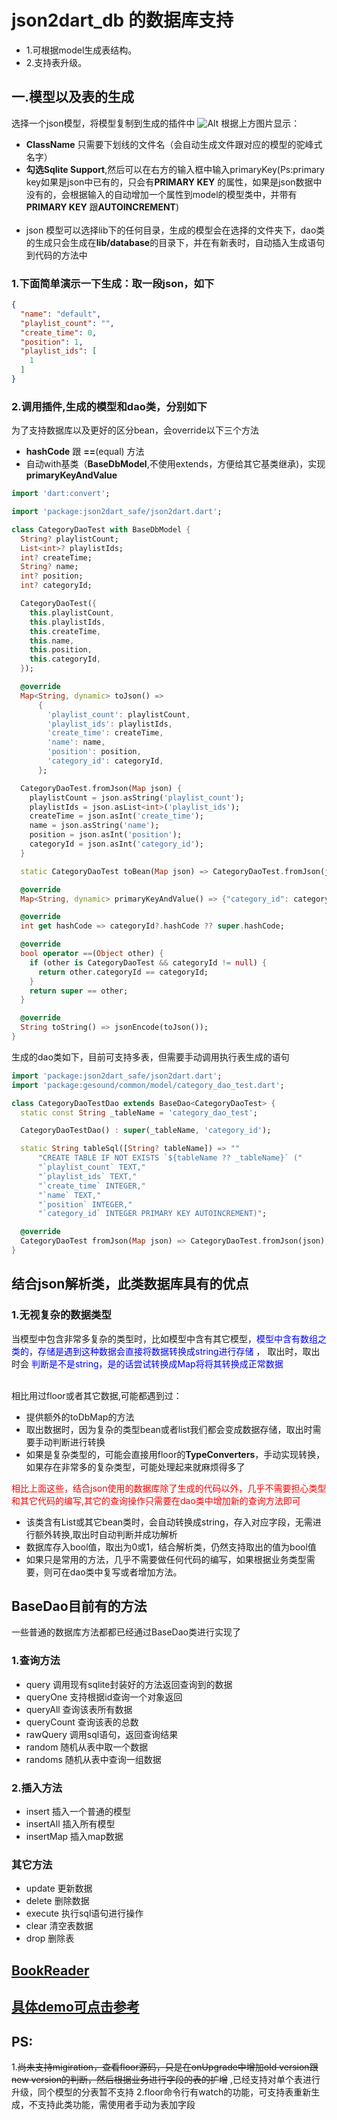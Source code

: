 # json2dart_db 的数据库支持
- 1.可根据model生成表结构。
- 2.支持表升级。

## 一.模型以及表的生成

选择一个json模型，将模型复制到生成的插件中
![Alt](http://tva1.sinaimg.cn/large/e6c76645gy1h3fls4pxqlj20mj0kd3zj.jpg)
根据上方图片显示：

- **ClassName** 只需要下划线的文件名（会自动生成文件跟对应的模型的驼峰式名字）
- **勾选Sqlite Support**,然后可以在右方的输入框中输入primaryKey(Ps:primary key如果是json中已有的，只会有**PRIMARY KEY**
  的属性，如果是json数据中没有的，会根据输入的自动增加一个属性到model的模型类中，并带有**PRIMARY KEY** 跟**AUTOINCREMENT**)</br></br>
- json 模型可以选择lib下的任何目录，生成的模型会在选择的文件夹下，dao类的生成只会生成在**lib/database**的目录下，并在有新表时，自动插入生成语句到代码的方法中

### 1.下面简单演示一下生成：取一段json，如下

```json
{
  "name": "default",
  "playlist_count": "",
  "create_time": 0,
  "position": 1,
  "playlist_ids": [
    1
  ]
}
```

### 2.调用插件,生成的模型和dao类，分别如下

为了支持数据库以及更好的区分bean，会override以下三个方法

- **hashCode** 跟 **==**(equal) 方法
- 自动with基类（**BaseDbModel**,不使用extends，方便给其它基类继承)，实现**primaryKeyAndValue**

```dart
import 'dart:convert';

import 'package:json2dart_safe/json2dart.dart';

class CategoryDaoTest with BaseDbModel {
  String? playlistCount;
  List<int>? playlistIds;
  int? createTime;
  String? name;
  int? position;
  int? categoryId;

  CategoryDaoTest({
    this.playlistCount,
    this.playlistIds,
    this.createTime,
    this.name,
    this.position,
    this.categoryId,
  });

  @override
  Map<String, dynamic> toJson() =>
      {
        'playlist_count': playlistCount,
        'playlist_ids': playlistIds,
        'create_time': createTime,
        'name': name,
        'position': position,
        'category_id': categoryId,
      };

  CategoryDaoTest.fromJson(Map json) {
    playlistCount = json.asString('playlist_count');
    playlistIds = json.asList<int>('playlist_ids');
    createTime = json.asInt('create_time');
    name = json.asString('name');
    position = json.asInt('position');
    categoryId = json.asInt('category_id');
  }

  static CategoryDaoTest toBean(Map json) => CategoryDaoTest.fromJson(json);

  @override
  Map<String, dynamic> primaryKeyAndValue() => {"category_id": categoryId};

  @override
  int get hashCode => categoryId?.hashCode ?? super.hashCode;

  @override
  bool operator ==(Object other) {
    if (other is CategoryDaoTest && categoryId != null) {
      return other.categoryId == categoryId;
    }
    return super == other;
  }

  @override
  String toString() => jsonEncode(toJson());
}

```

生成的dao类如下，目前可支持多表，但需要手动调用执行表生成的语句

```dart
import 'package:json2dart_safe/json2dart.dart';
import 'package:gesound/common/model/category_dao_test.dart';

class CategoryDaoTestDao extends BaseDao<CategoryDaoTest> {
  static const String _tableName = 'category_dao_test';

  CategoryDaoTestDao() : super(_tableName, 'category_id');

  static String tableSql([String? tableName]) => ""
      "CREATE TABLE IF NOT EXISTS `${tableName ?? _tableName}` ("
      "`playlist_count` TEXT,"
      "`playlist_ids` TEXT,"
      "`create_time` INTEGER,"
      "`name` TEXT,"
      "`position` INTEGER,"
      "`category_id` INTEGER PRIMARY KEY AUTOINCREMENT)";

  @override
  CategoryDaoTest fromJson(Map json) => CategoryDaoTest.fromJson(json);
}
```

## 结合json解析类，此类数据库具有的优点

### 1.无视复杂的数据类型

当模型中包含非常多复杂的类型时，比如模型中含有其它模型，<font color=blue>模型中含有数组之类的，存储是遇到这种数据会直接将数据转换成string进行存储</font>
， 取出时，取出时会 <font color=blue>判断是不是string，是的话尝试转换成Map将将其转换成正常数据</font>
</br></br>

相比用过floor或者其它数据,可能都遇到过：

- 提供额外的toDbMap的方法
- 取出数据时，因为复杂的类型bean或者list我们都会变成数据存储，取出时需要手动判断进行转换
- 如果是复杂类型的，可能会直接用floor的**TypeConverters**，手动实现转换，如果存在非常多的复杂类型，可能处理起来就麻烦得多了

<font color=red>相比上面这些，结合json使用的数据库除了生成的代码以外，几乎不需要担心类型和其它代码的编写,其它的查询操作只需要在dao类中增加新的查询方法即可
</font>

- 该类含有List或其它bean类时，会自动转换成string，存入对应字段，无需进行额外转换,取出时自动判断并成功解析
- 数据库存入bool值，取出为0或1，结合解析类，仍然支持取出的值为bool值
- 如果只是常用的方法，几乎不需要做任何代码的编写，如果根据业务类型需要，则可在dao类中复写或者增加方法。

## BaseDao目前有的方法

一些普通的数据库方法都都已经通过BaseDao类进行实现了

### 1.查询方法

- query 调用现有sqlite封装好的方法返回查询到的数据
- queryOne 支持根据id查询一个对象返回
- queryAll 查询该表所有数据
- queryCount 查询该表的总数
- rawQuery 调用sql语句，返回查询结果
- random 随机从表中取一个数据
- randoms 随机从表中查询一组数据

### 2.插入方法

- insert 插入一个普通的模型
- insertAll 插入所有模型
- insertMap 插入map数据

### 其它方法

- update 更新数据
- delete 删除数据
- execute 执行sql语句进行操作
- clear 清空表数据
- drop 删除表

## [BookReader](https://github.com/fastcode555/book_reader)

## [具体demo可点击参考](https://github.com/fastcode555/Json2Dart_Null_Safety/tree/develop_database/example)

## PS:

1.~~尚未支持migiration，查看floor源码，只是在onUpgrade中增加old version跟new version的判断，然后根据业务进行字段的表的扩增~~
,已经支持对单个表进行升级，同个模型的分表暂不支持 2.floor命令行有watch的功能，可支持表重新生成，不支持此类功能，需使用者手动为表加字段